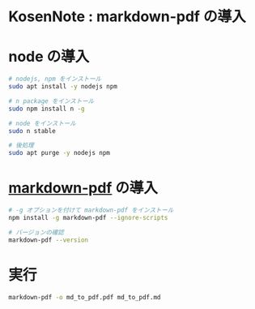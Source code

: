 # KosenNote : markdown-pdf の導入

# node の導入

```bash
# nodejs, npm をインストール
sudo apt install -y nodejs npm

# n package をインストール
sudo npm install n -g

# node をインストール
sudo n stable

# 後処理
sudo apt purge -y nodejs npm
```

# [markdown-pdf](https://github.com/alanshaw/markdown-pdf) の導入

```bash
# -g オプションを付けて markdown-pdf をインストール
npm install -g markdown-pdf --ignore-scripts

# バージョンの確認
markdown-pdf --version
```

# 実行
```bash
markdown-pdf -o md_to_pdf.pdf md_to_pdf.md
```

